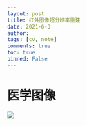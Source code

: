 ```yaml
---
layout: post
title: 红外图像超分辨率重建
date: 2021-6-3
author: 
tags: [cv, note]
comments: true
toc: true
pinned: False
---
```


<!-- more -->

# 医学图像    

![](https://images.weserv.nl/?url=https://i0.hdslb.com/bfs/article/76bb6faf832f40187e94a20452cb2edf472f987e.png)



